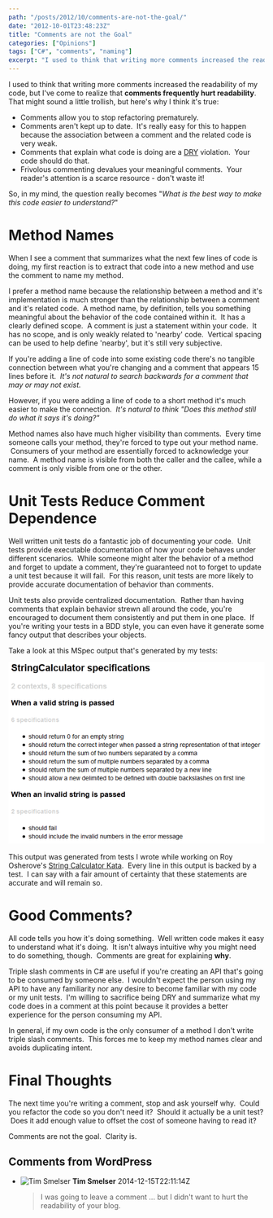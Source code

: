 ```yaml
---
path: "/posts/2012/10/comments-are-not-the-goal/"
date: "2012-10-01T23:48:23Z"
title: "Comments are not the Goal"
categories: ["Opinions"]
tags: ["C#", "comments", "naming"]
excerpt: "I used to think that writing more comments increased the readability of my code, but I've come to r..."
---
```


I used to think that writing more comments increased the readability of my code, but I've come to realize that **comments frequently hurt readability**. That might sound a little trollish, but here's why I think it's true:

* Comments allow you to stop refactoring prematurely.
* Comments aren't kept up to date.  It's really easy for this to happen because the association between a comment and the related code is very weak.
* Comments that explain what code is doing are a [DRY](http://en.wikipedia.org/wiki/Don't_repeat_yourself "Don't Repeat Yourself") violation.  Your code should do that.
* Frivolous commenting devalues your meaningful comments.  Your reader's attention is a scarce resource - don't waste it!

So, in my mind, the question really becomes "_What is the best way to make this code easier to understand?_"

# Method Names

When I see a comment that summarizes what the next few lines of code is doing, my first reaction is to extract that code into a new method and use the comment to name my method.

I prefer a method name because the relationship between a method and it's implementation is much stronger than the relationship between a comment and it's related code.  A method name, by definition, tells you something meaningful about the behavior of the code contained within it.  It has a clearly defined scope.  A comment is just a statement within your code.  It has no scope, and is only weakly related to 'nearby' code.  Vertical spacing can be used to help define 'nearby', but it's still very subjective.

If you're adding a line of code into some existing code there's no tangible connection between what you're changing and a comment that appears 15 lines before it.  _It's not natural to search backwards for a comment that may or may not exist._

However, if you were adding a line of code to a short method it's much easier to make the connection.  _It's natural to think "Does this method still do what it says it's doing?"_

Method names also have much higher visibility than comments.  Every time someone calls your method, they're forced to type out your method name.  Consumers of your method are essentially forced to acknowledge your name.  A method name is visible from both the caller and the callee, while a comment is only visible from one or the other.

# Unit Tests Reduce Comment Dependence

Well written unit tests do a fantastic job of documenting your code.  Unit tests provide executable documentation of how your code behaves under different scenarios.  While someone might alter the behavior of a method and forget to update a comment, they're guaranteed not to forget to update a unit test because it will fail.  For this reason, unit tests are more likely to provide accurate documentation of behavior than comments.

Unit tests also provide centralized documentation.  Rather than having comments that explain behavior strewn all around the code, you're encouraged to document them consistently and put them in one place.  If you're writing your tests in a BDD style, you can even have it generate some fancy output that describes your objects.

Take a look at this MSpec output that's generated by my tests:

![String Calculator Kata Specs](./stringkata_output.png)

This output was generated from tests I wrote while working on Roy Osherove's [String Calculator Kata](http://osherove.com/tdd-kata-1/).  Every line in this output is backed by a test.  I can say with a fair amount of certainty that these statements are accurate and will remain so.

# Good Comments?

All code tells you how it's doing something.  Well written code makes it easy to understand what it's doing.  It isn't always intuitive why you might need to do something, though.  Comments are great for explaining **why**.

Triple slash comments in C# are useful if you're creating an API that's going to be consumed by someone else.  I wouldn't expect the person using my API to have any familiarity nor any desire to become familiar with my code or my unit tests.  I'm willing to sacrifice being DRY and summarize what my code does in a comment at this point because it provides a better experience for the person consuming my API.

In general, if my own code is the only consumer of a method I don't write triple slash comments.  This forces me to keep my method names clear and avoids duplicating intent.

# Final Thoughts

The next time you're writing a comment, stop and ask yourself why.  Could you refactor the code so you don't need it?  Should it actually be a unit test?  Does it add enough value to offset the cost of someone having to read it?

Comments are not the goal.  Clarity is.

## Comments from WordPress

* ![Tim Smelser](https://www.gravatar.com/avatar/244fed6065a72195c9ec693741b2c7a1?d=identicon) **Tim Smelser** 2014-12-15T22:11:14Z
  > I was going to leave a comment ... but I didn't want to hurt the readability of your blog.